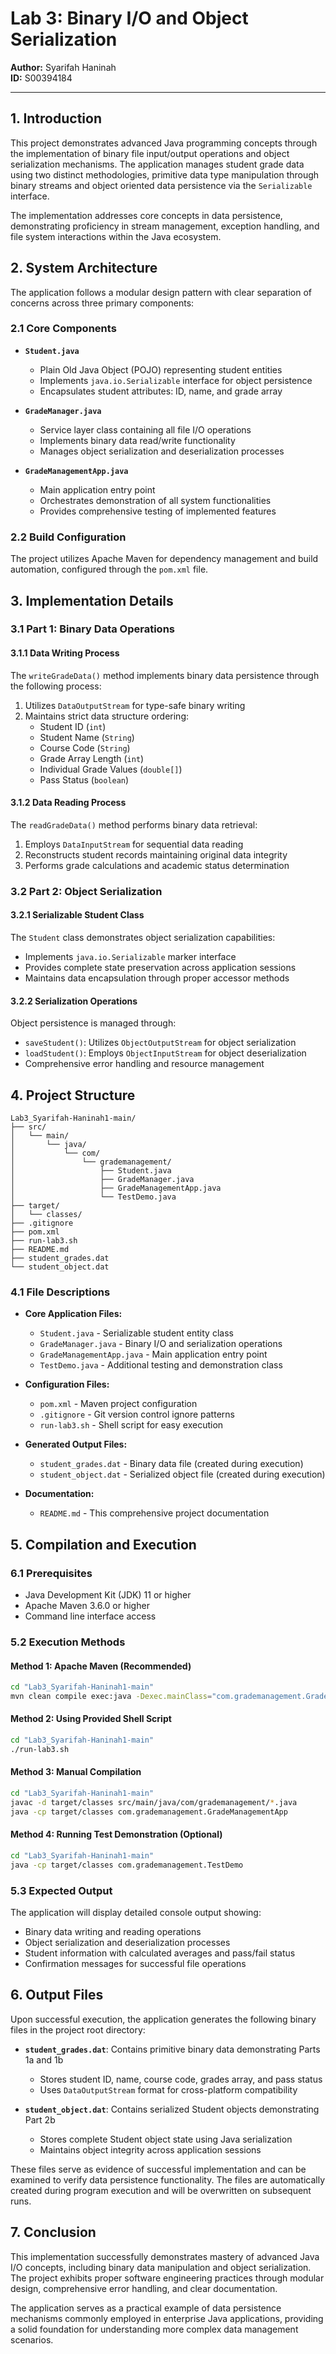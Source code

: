 # Lab 3: Binary I/O and Object Serialization

**Author:** Syarifah Haninah  
**ID:** S00394184 

---

## 1. Introduction

This project demonstrates advanced Java programming concepts through the implementation of binary file input/output operations and object serialization mechanisms. The application manages student grade data using two distinct methodologies, primitive data type manipulation through binary streams and object oriented data persistence via the `Serializable` interface.

The implementation addresses core concepts in data persistence, demonstrating proficiency in stream management, exception handling, and file system interactions within the Java ecosystem.


## 2. System Architecture

The application follows a modular design pattern with clear separation of concerns across three primary components:

### 2.1 Core Components

- **`Student.java`**
  - Plain Old Java Object (POJO) representing student entities
  - Implements `java.io.Serializable` interface for object persistence
  - Encapsulates student attributes: ID, name, and grade array

- **`GradeManager.java`**
  - Service layer class containing all file I/O operations
  - Implements binary data read/write functionality
  - Manages object serialization and deserialization processes

- **`GradeManagementApp.java`**
  - Main application entry point
  - Orchestrates demonstration of all system functionalities
  - Provides comprehensive testing of implemented features

### 2.2 Build Configuration

The project utilizes Apache Maven for dependency management and build automation, configured through the `pom.xml` file.

## 3. Implementation Details

### 3.1 Part 1: Binary Data Operations

#### 3.1.1 Data Writing Process
The `writeGradeData()` method implements binary data persistence through the following process:

1. Utilizes `DataOutputStream` for type-safe binary writing
2. Maintains strict data structure ordering:
   - Student ID (`int`)
   - Student Name (`String`)
   - Course Code (`String`)
   - Grade Array Length (`int`)
   - Individual Grade Values (`double[]`)
   - Pass Status (`boolean`)

#### 3.1.2 Data Reading Process
The `readGradeData()` method performs binary data retrieval:

1. Employs `DataInputStream` for sequential data reading
2. Reconstructs student records maintaining original data integrity
3. Performs grade calculations and academic status determination

### 3.2 Part 2: Object Serialization

#### 3.2.1 Serializable Student Class
The `Student` class demonstrates object serialization capabilities:

- Implements `java.io.Serializable` marker interface
- Provides complete state preservation across application sessions
- Maintains data encapsulation through proper accessor methods

#### 3.2.2 Serialization Operations
Object persistence is managed through:

- `saveStudent()`: Utilizes `ObjectOutputStream` for object serialization
- `loadStudent()`: Employs `ObjectInputStream` for object deserialization
- Comprehensive error handling and resource management

## 4. Project Structure

```
Lab3_Syarifah-Haninah1-main/
├── src/
│   └── main/
│       └── java/
│           └── com/
│               └── grademanagement/
│                   ├── Student.java
│                   ├── GradeManager.java
│                   ├── GradeManagementApp.java
│                   └── TestDemo.java
├── target/
│   └── classes/
├── .gitignore
├── pom.xml
├── run-lab3.sh
├── README.md
├── student_grades.dat
└── student_object.dat
```

### 4.1 File Descriptions

- **Core Application Files:**
  - `Student.java` - Serializable student entity class
  - `GradeManager.java` - Binary I/O and serialization operations
  - `GradeManagementApp.java` - Main application entry point
  - `TestDemo.java` - Additional testing and demonstration class

- **Configuration Files:**
  - `pom.xml` - Maven project configuration
  - `.gitignore` - Git version control ignore patterns
  - `run-lab3.sh` - Shell script for easy execution

- **Generated Output Files:**
  - `student_grades.dat` - Binary data file (created during execution)
  - `student_object.dat` - Serialized object file (created during execution)

- **Documentation:**
  - `README.md` - This comprehensive project documentation

## 5. Compilation and Execution

### 6.1 Prerequisites
- Java Development Kit (JDK) 11 or higher
- Apache Maven 3.6.0 or higher
- Command line interface access

### 5.2 Execution Methods

#### Method 1: Apache Maven (Recommended)
```bash
cd "Lab3_Syarifah-Haninah1-main"
mvn clean compile exec:java -Dexec.mainClass="com.grademanagement.GradeManagementApp"
```

#### Method 2: Using Provided Shell Script
```bash
cd "Lab3_Syarifah-Haninah1-main"
./run-lab3.sh
```

#### Method 3: Manual Compilation
```bash
cd "Lab3_Syarifah-Haninah1-main"
javac -d target/classes src/main/java/com/grademanagement/*.java
java -cp target/classes com.grademanagement.GradeManagementApp
```

#### Method 4: Running Test Demonstration (Optional)
```bash
cd "Lab3_Syarifah-Haninah1-main"
java -cp target/classes com.grademanagement.TestDemo
```

### 5.3 Expected Output
The application will display detailed console output showing:
- Binary data writing and reading operations
- Object serialization and deserialization processes
- Student information with calculated averages and pass/fail status
- Confirmation messages for successful file operations

## 6. Output Files

Upon successful execution, the application generates the following binary files in the project root directory:

- **`student_grades.dat`**: Contains primitive binary data demonstrating Parts 1a and 1b
  - Stores student ID, name, course code, grades array, and pass status
  - Uses `DataOutputStream` format for cross-platform compatibility
  
- **`student_object.dat`**: Contains serialized Student objects demonstrating Part 2b
  - Stores complete Student object state using Java serialization
  - Maintains object integrity across application sessions

These files serve as evidence of successful implementation and can be examined to verify data persistence functionality. The files are automatically created during program execution and will be overwritten on subsequent runs.

## 7. Conclusion

This implementation successfully demonstrates mastery of advanced Java I/O concepts, including binary data manipulation and object serialization. The project exhibits proper software engineering practices through modular design, comprehensive error handling, and clear documentation.

The application serves as a practical example of data persistence mechanisms commonly employed in enterprise Java applications, providing a solid foundation for understanding more complex data management scenarios.

